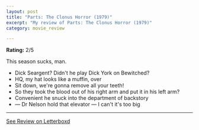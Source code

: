 ```yaml
---
layout: post
title: "Parts: The Clonus Horror (1979)"
excerpt: "My review of Parts: The Clonus Horror (1979)"
category: movie_review

---
```


**Rating:** 2/5

This season sucks, man.

* Dick Seargent? Didn't he play Dick York on Bewitched?
* HQ, my hat looks like a muffin, over
* Sit down, we're gonna remove all your teeth!
* So they took the blood out of his right arm and put it in his left arm?
* Convenient he snuck into the department of backstory
* — Dr Nelson hold that elevator — I can't it's too big

<hr>

[See Review on Letterboxd](https://boxd.it/5PLSud)
